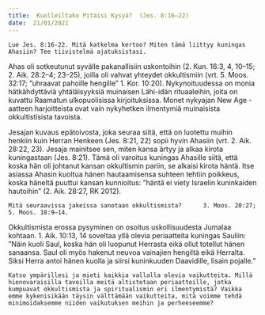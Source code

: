 ```yaml
---
title:  Kuolleiltako Pitäisi Kysyä?  (Jes. 8:16–22)
date:  21/01/2021
---
```


`Lue Jes. 8:16-22. Mitä katkelma kertoo? Miten tämä liittyy kuningas Ahasiin? Tee tiivistelmä ajatuksistasi.`

Ahas oli sotkeutunut syvälle pakanallisiin uskontoihin (2. Kun. 16:3, 4, 10–15; 2. Aik. 28:2–4; 23–25), joilla oli vahvat yhteydet okkultismiin (vrt. 5. Moos. 32:17; ”uhraavat pahoille hengille” 1. Kor. 10:20). Nykynoituudessa on monia hätkähdyttäviä yhtäläisyyksiä muinaisen Lähi-idän rituaaleihin, joita on kuvattu Raamatun ulkopuolisissa kirjoituksissa. Monet nykyajan New Age -aatteen harjoitteista ovat vain nykyhetken ilmentymiä muinaisista okkultistisista tavoista.

Jesajan kuvaus epätoivosta, joka seuraa siitä, että on luotettu muihin henkiin kuin Herran Henkeen (Jes. 8:21, 22) sopii hyvin Ahasiin (vrt. 2. Aik. 28:22, 23). Jesaja mainitsee sen, miten kansa ärtyy ja alkaa kirota kuningastaan (Jes. 8:21). Tämä oli varoitus kuningas Ahasille siitä, että koska hän oli johtanut kansan okkultismin pariin, se alkaisi kirota häntä. Itse asiassa Ahasin kuoltua hänen hautaamisensa suhteen tehtiin poik­keus, koska häneltä puuttui kansan kunnioitus: ”häntä ei viety Israelin kuninkaiden hautoihin” (2. Aik. 28:27, RK 2012).

`Mitä seuraavissa jakeissa sanotaan okkultismista?      3. Moos. 20:27; 5. Moos. 18:9–14.`

Okkultismista erossa pysyminen on osoitus uskollisuudesta Jumalaa kohtaan. 1. Aik. 10:13, 14 soveltaa yllä olevia periaatteita kuningas Sauliin: ”Näin kuoli Saul, koska hän oli luopunut Herrasta eikä ollut totellut hänen sanaansa. Saul oli myös hakenut neuvoa vainajien hengiltä eikä Herralta. Siksi Herra antoi hänen kuolla ja siirsi kuninkuuden Daavidille, Iisain pojalle.”

`Katso ympärillesi ja mieti kaikkia vallalla olevia vaikutteita. Millä hienovaraisilla tavoilla meitä altistetaan periaatteille, jotka kumpuavat okkultismista ja spiritualismin eri ilmentymistä? Vaikka emme kykenisikään täysin välttämään vaikutteita, mitä voimme tehdä minimoidaksemme niiden vaikutuksen meihin ja perheeseemme?`
